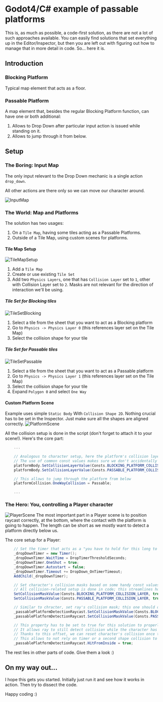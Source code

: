 # Godot4/C# example of passable platforms

This is, as much as possible, a code-first solution, as there are not a lot of such approaches available. You can easily find solutions that set everything up in the Editor/Inspector, but then you are left out with figuring out how to manage that in more detail in code. So... here it is. 

## Introduction

### Blocking Platform

Typical map element that acts as a floor.

### Passable Platform

A map element that, besides the regular Blocking Platform function, can have one or both additional:
1. Allows to Drop Down after particular input action is issued while standing on it.
2. Allows to jump through it from below.

## Setup

### The Boring: Input Map

The only input relevant to the Drop Down mechanic is a single action `drop_down`.

All other actions are there only so we can move our character around.

![InputMap](docs/inputmap.png)

### The World: Map and Platforms

The solution has two usages:
1. On a `Tile Map`, having some tiles acting as a Passable Platforms.
2. Outside of a Tile Map, using custom scenes for platforms.

#### Tile Map Setup

![TileMapSetup](docs/tile_map_setup.png)
1. Add a `Tile Map`
2. Create or use existing `Tile Set`
3. Add two `Physics Layers`, one that has `Collision Layer` set to `1`, other with Collision Layer set to `2`. Masks are not relevant for the direction of interaction we'll be using.

##### Tile Set for Blocking tiles
![TileSetBlocking](docs/tile_set_setup_blocking.png)
1. Select a tile from the sheet that you want to act as a Blocking platform
2. Go to `Physics -> Physics Layer 0` (this references layer set on the Tile Map)
3. Select the collision shape for your tile 

##### Tile Set for Passable tiles
![TileSetPassable](docs/tile_set_setup_passable.png)
1. Select a tile from the sheet that you want to act as a Passable platform
2. Go to `Physics -> Physics Layer 1` (this references layer set on the Tile Map)
3. Select the collision shape for your tile
4. Expand `Polygon 0` and select `One Way`

#### Custom Platform Scene

Example uses simple `Static Body` With `Collision Shape 2D`.
Nothing crucial has to be set in the Inspector. Just make sure all the shapes are aligned correctly.
![PlatformScene](docs/platform_scene.png)

All the collision setup is done in the script (don't forget to attach it to your scene!). Here's the core part:
```csharp
	...
	
	// Analogous to character setup, here the platform's collision layers are set
	// The use of common const values makes sure we don't accidentally use wrong numbers
	platformBody.SetCollisionLayerValue(Consts.BLOCKING_PLATFORM_COLLISION_LAYER, !Passable);
	platformBody.SetCollisionLayerValue(Consts.PASSABLE_PLATFORM_COLLISION_LAYER, Passable);

	// This allows to jump through the platform from below
	platformCollision.OneWayCollision = Passable;

	...

```

### The Hero: You, controlling a Player character

![PlayerScene](docs/player_scene_setup.png)
The most important part in a Player scene is to position raycast correctly, at the bottom, where the contact with the platform is going to happen. The length can be short as we mostly want to detect a platform directly below us.

The core setup for a Player:
```csharp
	// Set the timer that acts as a "you have to hold for this long to initiate a drop"
	_dropDownTimer = new Timer();
	_dropDownTimer.WaitTime = DropTimerThresholdSeconds;
	_dropDownTimer.OneShot = true;
	_dropDownTimer.Autostart = false;
	_dropDownTimer.Timeout += DropDown_OnTimerTimeout;
	AddChild(_dropDownTimer);

	// Set character's collision masks based on some handy const values
	// All collision-related setup is done in code; this streamlines how we manage them
	SetCollisionMaskValue(Consts.BLOCKING_PLATFORM_COLLISION_LAYER, true);
	SetCollisionMaskValue(Consts.PASSABLE_PLATFORM_COLLISION_LAYER, true);

	// Similar to chracter, set ray's collision mask; this one should detect only passable platforms
	_passablePlatformDetectionRaycast.SetCollisionMaskValue(Consts.BLOCKING_PLATFORM_COLLISION_LAYER, false);
	_passablePlatformDetectionRaycast.SetCollisionMaskValue(Consts.PASSABLE_PLATFORM_COLLISION_LAYER, true);

	// This property has to be set to true for this solution to properly reset the character's collision
	// It allows ray to still detect collision while the character has already started falling through
	// Thanks to this offset, we can reset character's collision once the ray stops detecting collision on its own
	// This allows to not rely on timer or a second shape collision to reset character's collision once it's fully below the platform
	_passablePlatformDetectionRaycast.HitFromInside = true;

```

The rest lies in other parts of code. Give them a look :)

## On my way out...

I hope this gets you started. Initially just run it and see how it works in action. Then try to dissect the code.

Happy coding :)